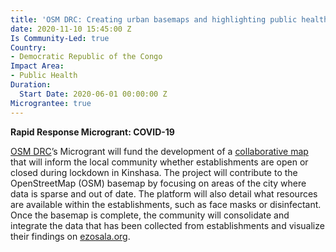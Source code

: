 ```yaml
---
title: 'OSM DRC: Creating urban basemaps and highlighting public health services'
date: 2020-11-10 15:45:00 Z
Is Community-Led: true
Country:
- Democratic Republic of the Congo
Impact Area:
- Public Health
Duration:
  Start Date: 2020-06-01 00:00:00 Z
Micrograntee: true
---
```


**Rapid Response Microgrant: COVID-19**

[OSM DRC](http://openstreetmap.cd/)’s Microgrant will fund the development of a [collaborative map](https://www.hotosm.org/updates/second-round-of-rapid-response-micrograntees-announced/ezosala.org) that will inform the local community whether establishments are open or closed during lockdown in Kinshasa. The project will contribute to the OpenStreetMap (OSM) basemap by focusing on areas of the city where data is sparse and out of date. The platform will also detail what resources are available within the establishments, such as face masks or disinfectant. Once the basemap is complete, the community will consolidate and integrate the data that has been collected from establishments and visualize their findings on [ezosala.org](https://www.ezosala.org/).